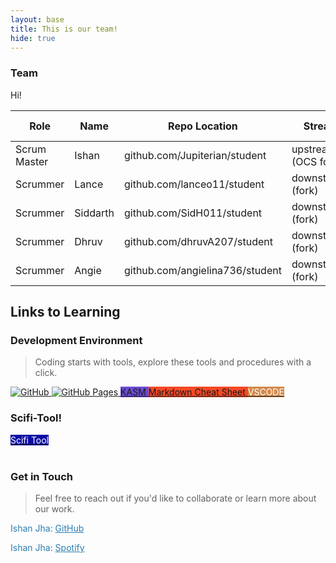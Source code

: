 ```yaml
---
layout: base
title: This is our team!
hide: true
---
```


### Team

Hi!

| Role         | Name     | Repo Location                       | Stream                | Repo Name |
|--------------|----------|-------------------------------------|-----------------------|-----------|
| Scrum Master | Ishan    | github.com/Jupiterian/student       | upstream   (OCS fork)    | student   |
| Scrummer     | Lance    | github.com/lanceo11/student         | downstream (fork)        | student   |
| Scrummer     | Siddarth | github.com/SidH011/student          | downstream (fork)        | student   |
| Scrummer     | Dhruv    | github.com/dhruvA207/student        | downstream (fork)        | student   |
| Scrummer     | Angie    | github.com/angielina736/student     | downstream (fork)        | student   |


## Links to Learning

### Development Environment

> Coding starts with tools, explore these tools and procedures with a click.

<a href="https://github.com/Open-Coding-Society/student">
    <img src="https://img.shields.io/badge/GitHub-181717?logo=github&logoColor=white" alt="GitHub">
</a>


<a href="https://open-coding-society.github.io/student">
    <img src="https://img.shields.io/badge/GitHub%20Pages-327FC7?logo=github&logoColor=white" alt="GitHub Pages">
</a>


<a href="https://kasm.opencodingsociety.com/" class="button small" style="background-color: #6b4bd3ff">
    KASM
</a>


<a href="https://www.markdownguide.org/cheat-sheet/" class="button small" style="background-color: #F54927">
    Markdown Cheat Sheet
</a>


<a href="https://vscode.dev/" class="button small" style="background-color: #d38a4bff">
    <span style="color: #FFFFFF">VSCODE</span>
</a>

<br>

### Scifi-Tool!

<a href="{{site.baseurl}}/scifi-tool" class="button small" style="background-color: #0c0ca5ff">
    <span style="color: #fffefeff">Scifi Tool</span>
</a>

<br>


<br>

<!-- Contact Section -->
### Get in Touch

> Feel free to reach out if you'd like to collaborate or learn more about our work.

<p style="color: #2A7DB1;">Ishan Jha: <a href="https://github.com/Jupiterian" style="color: #2A7DB1; text-decoration: underline;">GitHub</a></p>
<p style="color: #2A7DB1;">Ishan Jha: <a href="https://open.spotify.com/user/31spiranssqszaomtf3pyo3j6zbm" style="color: #2A7DB1; text-decoration: underline">Spotify</a></p>